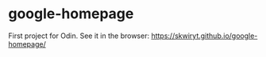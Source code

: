 # google-homepage
First project for Odin. See it in the browser: https://skwiryt.github.io/google-homepage/
